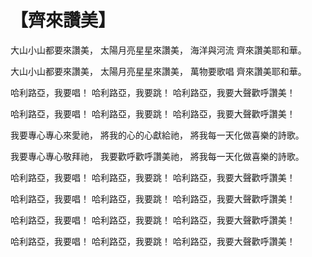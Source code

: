 # 【齊來讚美】

大山小山都要來讚美，
太陽月亮星星來讚美，
海洋與河流 齊來讚美耶和華。

大山小山都要來讚美，
太陽月亮星星來讚美，
萬物要歌唱 齊來讚美耶和華。

哈利路亞，我要唱！
哈利路亞，我要跳！
哈利路亞，我要大聲歡呼讚美！

哈利路亞，我要唱！
哈利路亞，我要跳！
哈利路亞，我要大聲歡呼讚美！

我要專心專心來愛祂，
將我的心的心獻給祂，
將我每一天化做喜樂的詩歌。

我要專心專心敬拜祂，
我要歡呼歡呼讚美祂，
將我每一天化做喜樂的詩歌。

哈利路亞，我要唱！
哈利路亞，我要跳！
哈利路亞，我要大聲歡呼讚美！

哈利路亞，我要唱！
哈利路亞，我要跳！
哈利路亞，我要大聲歡呼讚美！

哈利路亞，我要唱！
哈利路亞，我要跳！
哈利路亞，我要大聲歡呼讚美！

哈利路亞，我要唱！
哈利路亞，我要跳！
哈利路亞，我要大聲歡呼讚美！
